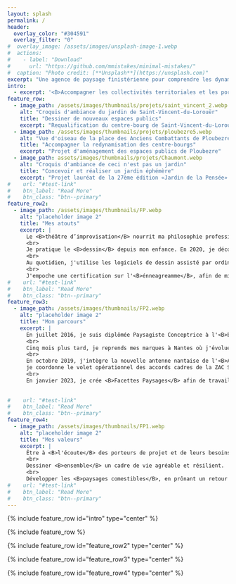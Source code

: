 ```yaml
---
layout: splash
permalink: /
header:
  overlay_color: "#304591"
  overlay_filter: "0"
#  overlay_image: /assets/images/unsplash-image-1.webp
#  actions:
#    - label: "Download"
#      url: "https://github.com/mmistakes/minimal-mistakes/"
#  caption: "Photo credit: [**Unsplash**](https://unsplash.com)"
excerpt: "Une agence de paysage finistérienne pour comprendre les dynamiques des paysages et dessiner leurs évolutions possibles."
intro: 
  - excerpt: '<B>Accompagner les collectivités territoriales et les porteurs de projet privés dans leur démarche de résilience, pour une préservation des paysages remarquables et le développement de paysages comestibles.</B>'
feature_row:
  - image_path: /assets/images/thumbnails/projets/saint_vincent_2.webp
    alt: "Croquis d'ambiance du jardin de Saint-Vincent-du-Lorouër"
    title: "Dessiner de nouveaux espaces publics"
    excerpt: "Requalification du centre-bourg de Saint-Vincent-du-Lorouër"
  - image_path: /assets/images/thumbnails/projets/ploubezre5.webp
    alt: "Vue d'oiseau de la place des Anciens Combattants de Ploubezre"
    title: "Accompagner la redynamisation des centre-bourgs"
    excerpt: "Projet d'aménagement des espaces publics de Ploubezre"
  - image_path: assets/images/thumbnails/projets/Chaumont.webp
    alt: "Croquis d'ambiance de ceci n'est pas un jardin"
    title: "Concevoir et réaliser un jardin éphémère"
    excerpt: "Projet lauréat de la 27ème édition «Jardin de la Pensée» du domaine de Chaumont-sur-Loire"
#    url: "#test-link"
#    btn_label: "Read More"
#    btn_class: "btn--primary"
feature_row2:
  - image_path: /assets/images/thumbnails/FP.webp
    alt: "placeholder image 2"
    title: "Mes atouts"
    excerpt: |
      Le <B>théâtre d’improvisation</B> nourrit ma philosophie professionnelle grâce à l’écoute, la prise de risque, l’organisation et la confiance de groupe.
      <br>
      Je pratique le <B>dessin</B> depuis mon enfance. En 2020, je découvre l'<B>aquarelle botanique</B> avec l'atelier botanique dans le Massif des écrins.
      <br>
      Au quotidien, j'utilise les logiciels de dessin assisté par ordinateur, la suite adobe et la suite office.
      <br>
      J'empoche une certification sur l'<B>énneagreamme</B>, afin de mieux comprendre les interactions humaines et débloquer des situations complexes. 
#    url: "#test-link"
#    btn_label: "Read More"
#    btn_class: "btn--primary"
feature_row3:
  - image_path: /assets/images/thumbnails/FP2.webp
    alt: "placeholder image 2"
    title: "Mon parcours"
    excerpt: |
      En juillet 2016, je suis diplômée Paysagiste Conceptrice à l'<B>ENSAP Lille</B>. Je poursuis l'observatoire des paysages du Grand Amiénois en tant que chargée d'études à l'ADUGA. 
      <br>
      Cinq mois plus tard, je reprends mes marques à Nantes où j'évolue dans l'équipe des <B>Ateliers UP+ de SCE</B>. 
      <br>
      En octobre 2019, j'intègre la nouvelle antenne nantaise de l'<B>Atelier Jacqueline Osty et Associés</B> où, sous la direction de Loïc Bonnin et Gabriel Mauchamp, 
      je coordonne le volet opérationnel des accords cadres de la ZAC Sud-Ouest de l’Île de Nantes et la ZAC Bottière Pin Sec (ANRU II).
      <br>
      En janvier 2023, je crée <B>Facettes Paysages</B> afin de travailler avec les collectivités bretonnes.
      
      
#    url: "#test-link"
#    btn_label: "Read More"
#    btn_class: "btn--primary"
feature_row4:
  - image_path: /assets/images/thumbnails/FP1.webp
    alt: "placeholder image 2"
    title: "Mes valeurs"
    excerpt: | 
      Être à <B>l'écoute</B> des porteurs de projet et de leurs besoins.
      <br>
      Dessiner <B>ensemble</B> un cadre de vie agréable et résilient.
      <br>
      Développer les <B>paysages comestibles</B>, en prônant un retour à la forêt.
#    url: "#test-link"
#    btn_label: "Read More"
#    btn_class: "btn--primary"
---
```


{% include feature_row id="intro" type="center" %}

{% include feature_row %}

{% include feature_row id="feature_row2" type="center" %}

{% include feature_row id="feature_row3" type="center" %}

{% include feature_row id="feature_row4" type="center" %}